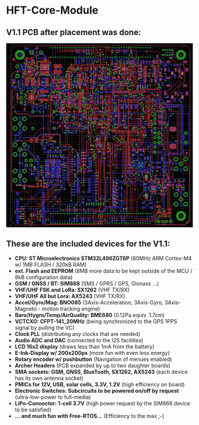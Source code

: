 # HFT-Core-Module

## V1.1 PCB after placement was done:
![Screenshot of V1.1](https://raw.githubusercontent.com/DF4IAH/HFT-Core-Module/master/Docs/09_Results/Pictures/HFT-Core-Module_1V1_PCB_PlacementDone.png)

## These are the included devices for the V1.1:
* __CPU: ST Microelectronics STM32L496ZGT6P__ (80MHz ARM Cortex-M4 w/ 1MB FLASH / 320kB RAM)
* __ext. Flash and EEPROM__ (8MB more data to be kept outside of the MCU / 8kB configuration data)
* __GSM / GNSS / BT: SIM868__ (SMS / GPRS / GPS, Glonass ...)
* __VHF/UHF FSK and LoRa: SX1262__ (VHF TX/RX)
* __VHF/UHF All but Lora: AX5243__ (VHF TX/RX)
* __Accel/Gyro/Mag: BNO085__ (3Axis-Acceleration, 3Axis-Gyro, 3Axis-Magneto - motion tracking engine)
* __Baro/Hygro/Temp/AirQuality: BME680__ (0.12Pa equiv. 1.7cm)
* __VCTCXO: CFPT-141_20MHz__ (being synchronized to the GPS 1PPS signal by pulling the VC)
* __Clock PLL__ (distributing any clocks that are needed)
* __Audio ADC and DAC__ (connected to the I2S facilities)
* __LCD 16x2 display__ (draws less than 1mA from the battery)
* __E-Ink-Display w/ 200x200px__ (more fun with even less energy)
* __Rotary encoder w/ pushbutton__ (Navigation of menues enabled)
* __Archer Headers__ (PCB expanded by up to two daughter boards)
* __SMA sockets: GSM, GNSS, BlueTooth, SX1262, AX5243__ (each device has its own antenna socket)
* __PMICs for 12V, USB, solar cells, 3.3V, 1.2V__ (high efficiency on board)
* __Electronic Switches: Subcircuits to be powered on/off by request__ (ultra-low-power to full-media)
* __LiPo-Connector: 1-cell 3.7V__ (high power request by the SIM868 device to be satisfied)
* __... and much fun with Free-RTOS...__ (Efficiency to the max  ;-)
